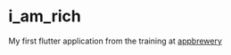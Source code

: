 # i_am_rich

My first flutter application from the training at [appbrewery](https://www.appbrewery.co/p/flutter-development-bootcamp-with-dart)
